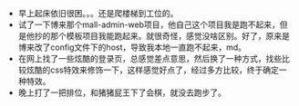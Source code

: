 + 早上起床依旧很困。。。还是爬楼梯到工位的。
+ 试了一下博来那个mall-admin-web项目，他自己这个项目我是跑不起来，但是他抄的那个模板项目我能跑起来。就很奇怪，感觉没啥区别。好了，原来是博来改了config文件下的host，导致我本地一直跑不起来，md。
+ 在网上找了一些炫酷的登录页，总感觉差点意思，然后换了一种方式，找些比较炫酷的css特效来修饰一下，这样感觉好点了，经过多方比较，终于确定一种特效。
+ 晚上打了一把排位，和猪猪屁王下了会棋，就没去跑步了。

